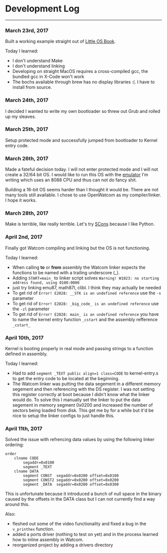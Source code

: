 # Development Log
----

### March 23rd, 2017
Built a working example straight out of [Little OS Book](http://littleosbook.github.io/).

Today I learned:
* I don't understand Make
* I don't understand linking
* Developing on straight MacOS requires a cross-compiled gcc, the bundled gcc in X-Code won't work
* The bochs available through brew has no display libraries :(. I have to install from source.

### March 24th, 2017
I decided I wanted to write my own bootloader so threw out Grub and rolled up my sleaves.

### March 25th, 2017
Setup protected mode and successfully jumped from bootloader to Kernel entry code.

### March 26th, 2017
Made a fateful decision today. I will not enter protected mode and I will not create a 32/64 bit OS. I would like to run this OS with the [emulator](https://github.com/crempp/js86emu) I'm writing which uses an 8088 CPU and thus can not do fancy shit.

Building a 16-bit OS seems harder than I thought it would be. There are not many tools still available. I chose to use OpenWatcom as my compiler/linker. I hope it works.

### March 28th, 2017
Make is terrible, like really terrible. Let's try [SCons](http://scons.org/) because I like Python. 

### April 2nd, 2017
Finally got Watcom compiling and linking but the OS is not functioning.

Today I learned:
* When calling **to** or **from** assembly the Watcom linker expects the functions to be named with a trailing underscore (_).
* Adding `START=main_` to linker script solves `Warning! W1023: no starting address found, using 0100:0000`
* just try linking emu87, math87l, clibl. I think they may actually be needed
* To get rid of `Error! E2028: __STK is an undefined reference` use the `-s` parameter
* To get rid of `Error! E2028: _big_code_ is an undefined reference` use the `-zl` parameter
* To get rid of `Error! E2028: main_ is an undefined reference` you have to name the kernel entry function `_cstart` and the assembly refference `_cstart_`

### April 10th, 2017
Kernel is booting properly in real mode and passing strings to a function defined in assembly.

Today I learned:
* Had to add `segment _TEXT public align=1 class=CODE` to kernel-entry.s to get the entry code to be located at the beginning.
* The Watcom linker was putting the data segement in a different memory segement and then referencing with the DS register. I was not setting this register correctly at boot because I didn't know what the linker would do. To solve this I manually set the linker to put the data segement in memory segment 0x0200 and increased the number of sectors being loaded from disk. This get me by for a while but it'd be nice to setup the linker configs to just handle this.

### April 11th, 2017
Solved the issue with refrencing data values by using the following linker ordering:
```
order
    clname CODE
        segaddr=0x0100
        segment _TEXT
    clname DATA
        segment CONST  segaddr=0x0200 offset=0x0100
        segment CONST2 segaddr=0x0200 offset=0x0200
        segment _DATA  segaddr=0x0200 offset=0x0300
```

This is unfortunate because it introduced a bunch of null space in the binary caused by the offsets in the DATA class but I can not currently find a way around this.

Also:
* fleshed out some of the video functionality and fixed a bug in the `v_printhex` function.
* added a ports driver (nothing to test on yet) and in the process learned how to inline assembly in Watcom.
* reorganized project by adding a drivers directory